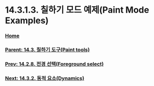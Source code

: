 # 14.3.1.3. 칠하기 모드 예제(Paint Mode Examples)

### [Home](./00-home.md)
### [Parent: 14.3. 칠하기 도구(Paint tools)](./14-03-00-paint-tools.md)
### [Prev: 14.2.8. 전경 선택(Foreground select)](./14-02-08-00-foreground-select.md)
### [Next: 14.3.2. 동적 요소(Dynamics)](./14-03-02-00-dynamics.md)
